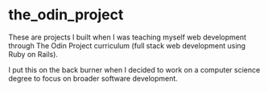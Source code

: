 # the_odin_project

These are projects I built when I was teaching myself web development through The Odin Project curriculum (full stack web development using Ruby on Rails).  

I put this on the back burner when I decided to work on a computer science degree to focus on broader software development. 
